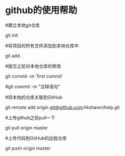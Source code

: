 # github的使用帮助

#建立本地git仓库

git init

#将项目的所有文件添加到本地仓库中

git add .

#提交之前对本地仓库的修改

git commit -m 'first commit'

#git commit -m "注释语句"

#将本地的仓库关联到GitHub

git remote add origin git@github.com:hkshawn/help.git

#上传github之前pull一下

git pull origin master

#上传代码到GitHub的远程仓库

git push origin master
